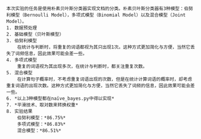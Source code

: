     本次实验的任务是使用朴素贝叶斯分类器实现文档的分类。朴素贝叶斯分类器有3种模型：伯努利模型（Bernoulli Model），多项式模型（Binomial Model）以及混合模型（Joint Model）。
    1. 数据预处理
    2. 基础模型（贝叶斯模型）
    3. 伯努利模型
        在统计与判断时，将重复的词语都视为其只出现1次。这种方式更加简化与方便，当然它丢失了词频信息，因此效果可能会差一些。
    4. 多项式模型
        重复的词语视为其出现多次，在统计与判断时，都关注重复次数。
    5. 混合模型
        在计算句子概率时，不考虑重复词语出现的次数，但是在统计计算词语的概率时，却考虑重复词语的出现次数。这种方式更加简化与方便，当然它丢失了词频的信息，因此效果可能会差一些。
    6. *以上3种模型都在naïve_bayes.py中得以实现*
    7. *平滑技术、取对数来转换权重* 
    8. 实验结果
        伯努利模型：*86.75%*
        多项式模型：*86.83%*
        混合模型：*86.51%*
